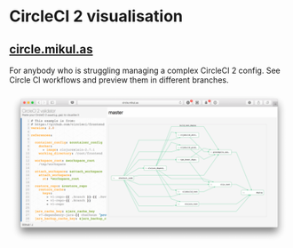# CircleCI 2 visualisation

## [circle.mikul.as](https://circle.mikul.as)

For anybody who is struggling managing a complex CircleCI 2 config.
See Circle CI workflows and preview them in different branches.

[![CircleCI 2 workflow validation](./public/screenshot.png)](https://circle.mikul.as)
